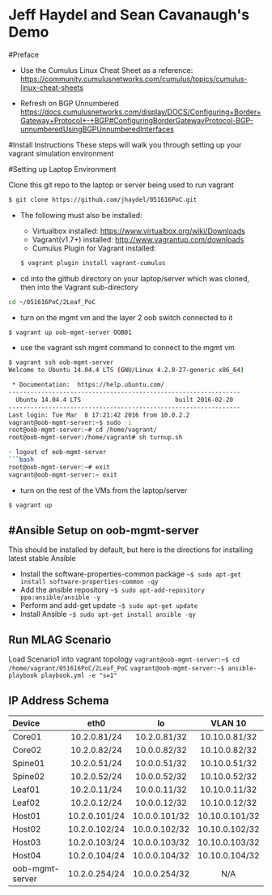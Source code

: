 Jeff Haydel and Sean Cavanaugh's Demo
===================
#Preface
- Use the Cumulus Linux Cheat Sheet as a reference:
https://community.cumulusnetworks.com/cumulus/topics/cumulus-linux-cheat-sheets

- Refresh on BGP Unnumbered
https://docs.cumulusnetworks.com/display/DOCS/Configuring+Border+Gateway+Protocol+-+BGP#ConfiguringBorderGatewayProtocol-BGP-unnumberedUsingBGPUnnumberedInterfaces

#Install Instructions
These steps will walk you through setting up your vagrant simulation environment 

#Setting up Laptop Environment

Clone this git repo to the laptop or server being used to run vagrant
```bash
$ git clone https://github.com/jhaydel/051616PoC.git
```
- The following must also be installed:
    - Virtualbox installed: https://www.virtualbox.org/wiki/Downloads 
    - Vagrant(v1.7+) installed: http://www.vagrantup.com/downloads 
    - Cumulus Plugin for Vagrant installed: 
    ```bash
    $ vagrant plugin install vagrant-cumulus 
    ```

- cd into the github directory on your laptop/server which was cloned, then into the Vagrant sub-directory
```bash
cd ~/051616PoC/2Leaf_PoC
```

- turn on the mgmt vm and the layer 2 oob switch connected to it
```bash
$ vagrant up oob-mgmt-server OOB01
```

- use the vagrant ssh mgmt command to connect to the mgmt vm
```bash
$ vagrant ssh oob-mgmt-server
Welcome to Ubuntu 14.04.4 LTS (GNU/Linux 4.2.0-27-generic x86_64)

 * Documentation:  https://help.ubuntu.com/
----------------------------------------------------------------
  Ubuntu 14.04.4 LTS                          built 2016-02-20
----------------------------------------------------------------
Last login: Tue Mar  8 17:21:42 2016 from 10.0.2.2
vagrant@oob-mgmt-server:~$ sudo -i
root@oob-mgmt-server:~# cd /home/vagrant/
root@oob-mgmt-server:/home/vagrant# sh turnup.sh

- logout of oob-mgmt-server
```bash
root@oob-mgmt-server:~# exit
vagrant@oob-mgmt-server:~ exit
```

- turn on the rest of the VMs from the laptop/server
```bash
$ vagrant up 
```

#Ansible Setup on oob-mgmt-server
------
This should be installed by default, but here is the directions for installing latest stable Ansible
- Install the software-properties-common package
```~$ sudo apt-get install software-properties-common -qy```
- Add the ansible repository 
```~$ sudo apt-add-repository ppa:ansible/ansible -y```
- Perform and add-get update
```~$ sudo apt-get update```
- Install Ansible
```~$ sudo apt-get install ansible -qy```

Run MLAG Scenario 
------
Load Scenario1 into vagrant topology
```vagrant@oob-mgmt-server:~$ cd /home/vagrant/051616PoC/2Leaf_PoC```
```vagrant@oob-mgmt-server:~$ ansible-playbook playbook.yml -e "s=1"```

IP Address Schema
------
| Device|eth0|lo|VLAN 10|
| :--------------- | :-------------: | :-------------: | :-------------: |
| Core01 | 10.2.0.81/24 | 10.2.0.81/32 |10.10.0.81/32 |
| Core02    | 10.2.0.82/24   |  10.0.0.82/32 |10.10.0.82/32 |
| Spine01     | 10.2.0.51/24|  10.0.0.51/32  |10.10.0.51/32  |
| Spine02     | 10.2.0.52/24|  10.0.0.52/32  |10.10.0.52/32  |
| Leaf01     | 10.2.0.11/24    |  10.0.0.11/32 |10.10.0.11/32 |
| Leaf02     | 10.2.0.12/24   |  10.0.0.12/32  |10.10.0.12/32  |
| Host01     | 10.2.0.101/24    |  10.0.0.101/32  |10.10.0.101/32  |
| Host02     | 10.2.0.102/24    |  10.0.0.102/32  |10.10.0.102/32  |
| Host03     | 10.2.0.103/24    |  10.0.0.103/32  |10.10.0.103/32  |
| Host04     | 10.2.0.104/24    |  10.0.0.104/32  |10.10.0.104/32  |
| oob-mgmt-server     | 10.2.0.254/24    |  10.0.0.254/32  | N/A |